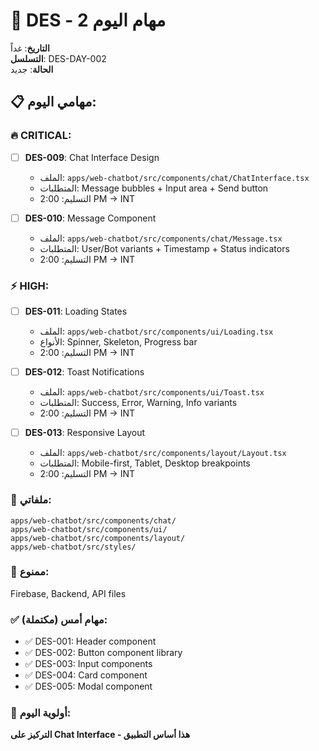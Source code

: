 # 🎨 DES - مهام اليوم 2

**التاريخ**: غداً  
**التسلسل**: DES-DAY-002  
**الحالة**: جديد  

## 📋 مهامي اليوم:

### 🔥 CRITICAL:
- [ ] **DES-009**: Chat Interface Design
  - الملف: `apps/web-chatbot/src/components/chat/ChatInterface.tsx`
  - المتطلبات: Message bubbles + Input area + Send button
  - التسليم: 2:00 PM → INT

- [ ] **DES-010**: Message Component
  - الملف: `apps/web-chatbot/src/components/chat/Message.tsx`
  - المتطلبات: User/Bot variants + Timestamp + Status indicators
  - التسليم: 2:00 PM → INT

### ⚡ HIGH:
- [ ] **DES-011**: Loading States
  - الملف: `apps/web-chatbot/src/components/ui/Loading.tsx`
  - الأنواع: Spinner, Skeleton, Progress bar
  - التسليم: 2:00 PM → INT

- [ ] **DES-012**: Toast Notifications
  - الملف: `apps/web-chatbot/src/components/ui/Toast.tsx`
  - المتطلبات: Success, Error, Warning, Info variants
  - التسليم: 2:00 PM → INT

- [ ] **DES-013**: Responsive Layout
  - الملف: `apps/web-chatbot/src/components/layout/Layout.tsx`
  - المتطلبات: Mobile-first, Tablet, Desktop breakpoints
  - التسليم: 2:00 PM → INT

### 📁 ملفاتي:
```
apps/web-chatbot/src/components/chat/
apps/web-chatbot/src/components/ui/
apps/web-chatbot/src/components/layout/
apps/web-chatbot/src/styles/
```

### 🚫 ممنوع:
Firebase, Backend, API files

### ✅ مهام أمس (مكتملة):
- ✅ DES-001: Header component
- ✅ DES-002: Button component library
- ✅ DES-003: Input components
- ✅ DES-004: Card component
- ✅ DES-005: Modal component

### 🎯 أولوية اليوم:
**التركيز على Chat Interface - هذا أساس التطبيق**